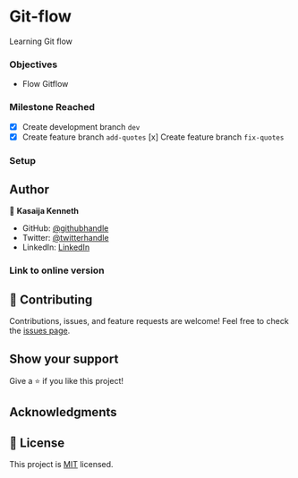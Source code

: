 # Git-flow
Learning Git flow
### Objectives
- Flow Gitflow
### Milestone Reached
- [x] Create development branch `dev`
- [x] Create feature branch `add-quotes`
[x] Create feature branch `fix-quotes`
### Setup
## Author
👤 **Kasaija Kenneth**
- GitHub: [@githubhandle](https://github.com/Kasaija-Kenneth)
- Twitter: [@twitterhandle](https://twitter.com/@kenn_ug)
- LinkedIn: [LinkedIn](https://linkedin.com/in/kenneth-k-310722234)
### Link to online version
## 🤝 Contributing
Contributions, issues, and feature requests are welcome!
Feel free to check the [issues page](../../issues/).
## Show your support
Give a ⭐️ if you like this project!
## Acknowledgments
## 📝 License
This project is [MIT](./LICENSE) licensed.

